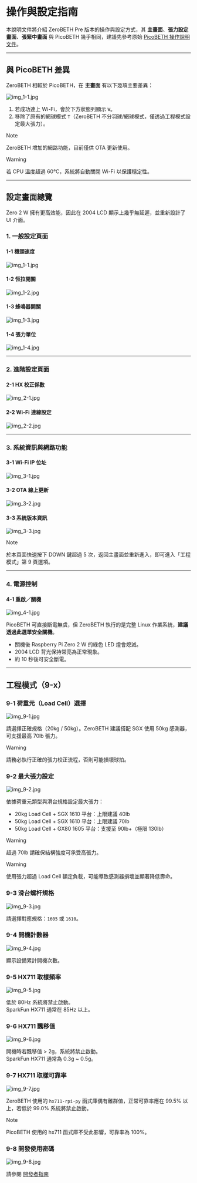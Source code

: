 # 操作與設定指南

本說明文件將介紹 ZeroBETH Pre 版本的操作與設定方式，其 **主畫面**、**張力設定畫面**、**張緊中畫面** 與 PicoBETH 幾乎相同，建議先參考原始 [PicoBETH 操作說明文件](https://github.com/206cc/PicoBETH/blob/main/1.Operation_and_Settings_Guide.cht.md)。

---

## 與 PicoBETH 差異

ZeroBETH 相較於 PicoBETH，在 **主畫面** 有以下幾項主要差異：

![img_1-1.jpg](img_0.jpg)

1. 若成功連上 Wi-Fi，會於下方狀態列顯示 `W`。
2. 移除了原有的網球模式 `T`（ZeroBETH 不分羽球/網球模式，僅透過工程模式設定最大張力）。

> [!NOTE]
> ZeroBETH 增加的網路功能，目前僅供 OTA 更新使用。  

> [!WARNING]
> 若 CPU 溫度超過 60°C，系統將自動關閉 Wi-Fi 以保護穩定性。

---

## 設定畫面總覽

Zero 2 W 擁有更高效能，因此在 2004 LCD 顯示上幾乎無延遲，並重新設計了 UI 介面。

### 1. 一般設定頁面

#### 1-1 機頭速度
![img_1-1.jpg](img_1-1.jpg)

#### 1-2 恆拉開關
![img_1-2.jpg](img_1-2.jpg)

#### 1-3 蜂鳴器開關
![img_1-3.jpg](img_1-3.jpg)

#### 1-4 張力單位
![img_1-4.jpg](img_1-4.jpg)

---

### 2. 進階設定頁面

#### 2-1 HX 校正係數
![img_2-1.jpg](img_2-1.jpg)

#### 2-2 Wi-Fi 連線設定
![img_2-2.jpg](img_2-2.jpg)

---

### 3. 系統資訊與網路功能

#### 3-1 Wi-Fi IP 位址
![img_3-1.jpg](img_3-1.jpg)

#### 3-2 OTA 線上更新
![img_3-2.jpg](img_3-2.jpg)

#### 3-3 系統版本資訊
![img_3-3.jpg](img_3-3.jpg)

> [!NOTE]
> 於本頁面快速按下 DOWN 鍵超過 5 次，返回主畫面並重新進入，即可進入「工程模式」第 9 頁選項。

---

### 4. 電源控制

#### 4-1 重啟／關機
![img_4-1.jpg](img_4-1.jpg)

PicoBETH 可直接斷電無虞，但 ZeroBETH 執行的是完整 Linux 作業系統，**建議透過此選單安全關機**。

- 關機後 Raspberry Pi Zero 2 W 的綠色 LED 燈會熄滅。
- 2004 LCD 背光保持常亮為正常現象。
- 約 10 秒後可安全斷電。

---

## 工程模式（9-x）

### 9-1 荷重元（Load Cell）選擇
![img_9-1.jpg](img_9-1.jpg)

請選擇正確規格（20kg / 50kg）。ZeroBETH 建議搭配 SGX 使用 50kg 感測器，可支援最高 70lb 張力。

> [!WARNING]
> 請務必執行正確的張力校正流程，否則可能損壞球拍。

### 9-2 最大張力設定
![img_9-2.jpg](img_9-2.jpg)

依據荷重元類型與滑台規格設定最大張力：
- 20kg Load Cell + SGX 1610 平台：上限建議 40lb
- 50kg Load Cell + SGX 1610 平台：上限建議 70lb
- 50kg Load Cell + GX80 1605 平台：支援至 90lb+（極限 130lb）

> [!WARNING]
> 超過 70lb 請確保結構強度可承受高張力。

> [!WARNING]
> 使用張力超過 Load Cell 額定負載，可能導致感測器損壞並顯著降低壽命。

### 9-3 滑台螺杆規格
![img_9-3.jpg](img_9-3.jpg)

請選擇對應規格：`1605` 或 `1610`。

### 9-4 開機計數器
![img_9-4.jpg](img_9-4.jpg)

顯示設備累計開機次數。

### 9-5 HX711 取樣頻率
![img_9-5.jpg](img_9-5.jpg)

低於 80Hz 系統將禁止啟動。  
SparkFun HX711 通常在 85Hz 以上。

### 9-6 HX711 飄移值
![img_9-6.jpg](img_9-6.jpg)

開機時若飄移值 > 2g，系統將禁止啟動。  
SparkFun HX711 通常為 0.3g ~ 0.5g。

### 9-7 HX711 取樣可靠率
![img_9-7.jpg](img_9-7.jpg)

ZeroBETH 使用的 `hx711-rpi-py` 函式庫偶有離群值，正常可靠率應在 99.5% 以上，若低於 99.0% 系統將禁止啟動。

> [!NOTE]
> PicoBETH 使用的 hx711 函式庫不受此影響，可靠率為 100%。

### 9-8 開發使用密碼
![img_9-8.jpg](img_9-8.jpg)

請參閱 [開發者指南](developer_guide.cht.md)
